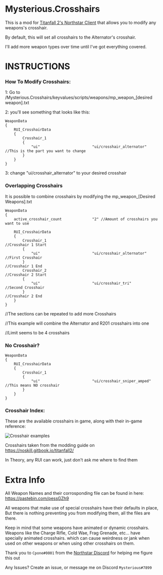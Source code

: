 # Mysterious.Crosshairs

This is a mod for [Titanfall 2's Northstar Client](https://northstar.tf) that allows you to modify any weapons's crosshair.

By default, this will set all crosshairs to the Alternator's crosshair.

I'll add more weapon types over time until I've got everything covered.

# INSTRUCTIONS

### How To Modify Crosshairs:

1: Go to /Mysterious.Crosshairs/keyvalues/scripts/weapons/mp_weapon_[desired weapon].txt

2: you'll see something that looks like this:

    WeaponData
    {   
        RUI_CrosshairData
        {
            Crosshair_1 
            {
                "ui"                        "ui/crosshair_alternator" //This is the part you want to change
            }
        }
    }

3: change "ui/crosshair_alternator" to your desired crosshair



### Overlapping Crosshairs

It is possible to combine crosshairs by modifying the mp_weapon_[Desired Weapons].txt 

    WeaponData
    {
        active_crosshair_count              "2" //Amount of crosshairs you want to use

        RUI_CrosshairData
        {
            Crosshair_1                                                                     //Crosshair 1 Start
            {
                "ui"                        "ui/crosshair_alternator"   //First Crosshair
            }                                                                               //Crosshair 1 End
            Crosshair_2                                                                     //Crosshair 2 Start
            {
                "ui"                        "ui/crosshair_tri"          //Second Crosshair
            }                                                                               //Crosshair 2 End
        }
    }


//The sections can be repeated to add more Crosshairs

//This example will combine the Alternator and R201 crosshairs into one

//Limit seems to be 4 crosshairs



### No Crosshair?

    WeaponData
    {   
        RUI_CrosshairData
        {
            Crosshair_1 
            {
                "ui"                        "ui/crosshair_sniper_amped" //This means NO crosshair
            }
        }
    }

### Crosshair Index:

These are the available crosshairs in game, along with their in-game reference:

![Crosshair examples][crosshairs]

Crosshairs taken from the modding guide on https://noskill.gitbook.io/titanfall2/

In Theory, any RUI can work, just don't ask me where to find them



# Extra Info

All Weapon Names and their corrosponding file can be found in here: https://pastebin.com/pessGZh9

All weapons that make use of special crosshairs have their defaults in place, But there is nothing preventing you from modifying them, all the files are there.

Keep in mind that some weapons have animated or dynamic crosshairs.
Weapons like the Charge Rifle, Cold Wae, Frag Grenade, etc... have specially animated crosshairs. which can cause weirdness or jank when used on other weapons or when using other crosshairs on them.

Thank you to `Cpone#0001` from the [Northstar Discord](https://northstar.tf/discord) for helping me figure this out

Any Issues? Create an issue, or message me on Discord `Mysterious#7899`


[//]: # ([crosshairs]: https://github.com/MysteriousRSA/Custom.Crosshairs/raw/main/assets/crosshairs.png "Crosshair examples")
[crosshairs]: https://github.com/Riccorbypro/Custom.Crosshairs/raw/main/assets/crosshairs.png "Crosshair examples"
